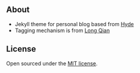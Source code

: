 ## About

- Jekyll theme for personal blog based from [Hyde](https://hyde.getpoole.com)
- Tagging mechanism is from [Long Qian](https://github.com/qian256/qian256.github.io)

## License

Open sourced under the [MIT license](LICENSE.md).
